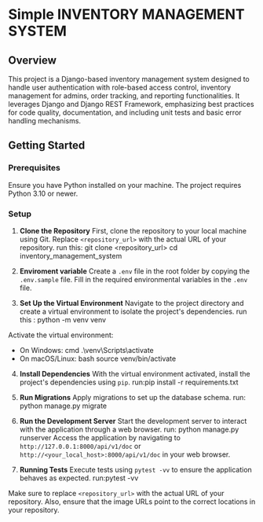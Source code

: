 ﻿# Simple INVENTORY MANAGEMENT SYSTEM

## Overview
This project is a Django-based inventory management system designed to handle user authentication with role-based access control, inventory management for admins, order tracking, and reporting functionalities. It leverages Django and Django REST Framework, emphasizing best practices for code quality, documentation, and including unit tests and basic error handling mechanisms.

## Getting Started

### Prerequisites
Ensure you have Python installed on your machine. The project requires Python 3.10 or newer.

### Setup

1. **Clone the Repository**
   First, clone the repository to your local machine using Git. Replace `<repository_url>` with the actual URL of your repository.
  run this: git clone <repository_url> cd inventory_management_system

2. **Enviroment variable**
 Create a `.env` file in the root folder by copying the `.env.sample` file. Fill in the required environmental variables in the `.env` file.


3. **Set Up the Virtual Environment**
   Navigate to the project directory and create a virtual environment to isolate the project's dependencies.
   run this : python -m venv venv

Activate the virtual environment:
- On Windows:
cmd .\venv\Scripts\activate
- On macOS/Linux:
bash source venv/bin/activate


4. **Install Dependencies**
   With the virtual environment activated, install the project's dependencies using `pip`.
   run:pip install -r requirements.txt


5. **Run Migrations**
   Apply migrations to set up the database schema.
   run: python manage.py migrate

6. **Run the Development Server**
   Start the development server to interact with the application through a web browser.
   run: python manage.py runserver
   Access the application by navigating to `http://127.0.0.1:8000/api/v1/doc` or `http://<your_local_host>:8000/api/v1/doc`  in your web browser.


  

7. **Running Tests**
   Execute tests using `pytest -vv` to ensure the application behaves as expected.
   run:pytest -vv

Make sure to replace `<repository_url>` with the actual URL of your repository. Also, ensure that the image URLs point to the correct locations in your repository.









